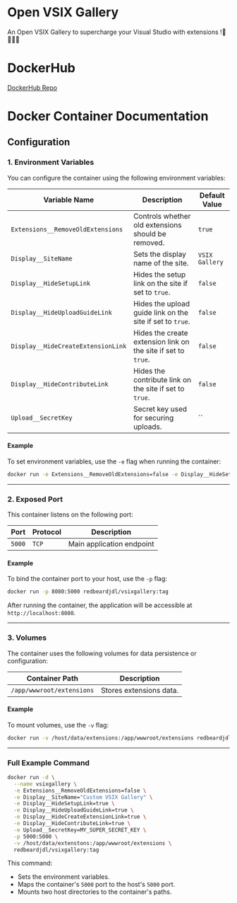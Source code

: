 # Open VSIX Gallery

An Open VSIX Gallery to supercharge your Visual Studio with extensions !🚀🔌👩‍💻

# DockerHub
[DockerHub Repo](https://hub.docker.com/r/redbeardjdl/vsixgallery)

# Docker Container Documentation

## Configuration

### 1. Environment Variables
You can configure the container using the following environment variables:

| Variable Name                          | Description                                                   | Default Value    |
|----------------------------------------|---------------------------------------------------------------|------------------|
| `Extensions__RemoveOldExtensions`      | Controls whether old extensions should be removed.            | `true`           |
| `Display__SiteName`                    | Sets the display name of the site.                            | `VSIX Gallery`   |
| `Display__HideSetupLink`               | Hides the setup link on the site if set to `true`.            | `false`          |
| `Display__HideUploadGuideLink`         | Hides the upload guide link on the site if set to `true`.     | `false`          |
| `Display__HideCreateExtensionLink`     | Hides the create extension link on the site if set to `true`. | `false`          |
| `Display__HideContributeLink`          | Hides the contribute link on the site if set to `true`.       | `false`          |
| `Upload__SecretKey`                    | Secret key used for securing uploads.                         | ``               |

#### Example
To set environment variables, use the `-e` flag when running the container:

```bash
docker run -e Extensions__RemoveOldExtensions=false -e Display__HideSetupLink=true redbeardjdl/vsixgallery:tag
```

---

### 2. Exposed Port
This container listens on the following port:

| Port  | Protocol | Description               |
|-------|----------|---------------------------|
| `5000` | `TCP`    | Main application endpoint |

#### Example
To bind the container port to your host, use the `-p` flag:

```bash
docker run -p 8080:5000 redbeardjdl/vsixgallery:tag
```

After running the container, the application will be accessible at `http://localhost:8080`.

---

### 3. Volumes
The container uses the following volumes for data persistence or configuration:

| Container Path               | Description                     |
|------------------------------|---------------------------------|
| `/app/wwwroot/extensions`    | Stores extensions data.         |

#### Example
To mount volumes, use the `-v` flag:

```bash
docker run -v /host/data/extensions:/app/wwwroot/extensions redbeardjdl/vsixgallery:tag
```

---

### Full Example Command

```bash
docker run -d \
  --name vsixgallery \
  -e Extensions__RemoveOldExtensions=false \
  -e Display__SiteName="Custom VSIX Gallery" \
  -e Display__HideSetupLink=true \
  -e Display__HideUploadGuideLink=true \
  -e Display__HideCreateExtensionLink=true \
  -e Display__HideContributeLink=true \
  -e Upload__SecretKey=MY_SUPER_SECRET_KEY \
  -p 5000:5000 \
  -v /host/data/extenstons:/app/wwwroot/extensions \
  redbeardjdl/vsixgallery:tag
```

This command:
- Sets the environment variables.
- Maps the container's `5000` port to the host's `5000` port.
- Mounts two host directories to the container's paths.

